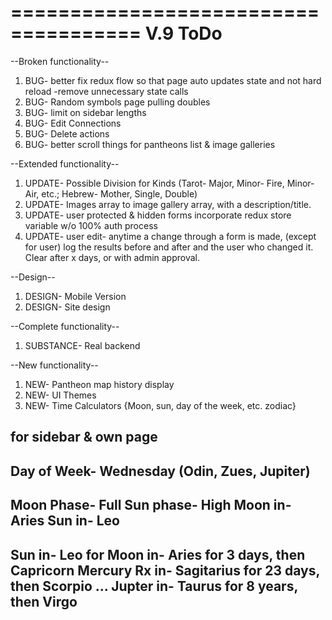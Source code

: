 =====================================
V.9 ToDo
=====================================
--Broken functionality--
1. BUG- better fix redux flow so that page auto updates state and not hard reload
-remove unnecessary state calls
2. BUG- Random symbols page pulling doubles
3. BUG- limit on sidebar lengths
4. BUG- Edit Connections
5. BUG- Delete actions
6. BUG- better scroll things for pantheons list & image galleries

--Extended functionality--
1. UPDATE- Possible Division for Kinds (Tarot- Major, Minor- Fire, Minor- Air, etc.; Hebrew- Mother, Single, Double)
2. UPDATE- Images array to image gallery array, with a description/title.
3. UPDATE- user protected & hidden forms incorporate redux store variable w/o 100% auth process
4. UPDATE- user edit- anytime a change through a form is made, (except for user) log the results before and after and the user who changed it. Clear after x days, or with admin approval.

--Design--
1. DESIGN- Mobile Version
2. DESIGN- Site design

--Complete functionality--
1. SUBSTANCE- Real backend

--New functionality--
1. NEW- Pantheon map history display
2. NEW- UI Themes
3. NEW- Time Calculators {Moon, sun, day of the week, etc. zodiac}









for sidebar & own page
------------------
Day of Week- Wednesday (Odin, Zues, Jupiter)
-----
Moon Phase- Full          Sun phase- High
Moon in- Aries            Sun in- Leo
-----
Sun in- Leo for
Moon in- Aries for 3 days, then Capricorn
Mercury Rx in- Sagitarius for 23 days, then Scorpio
...
Jupter in- Taurus for 8 years, then Virgo
-----
